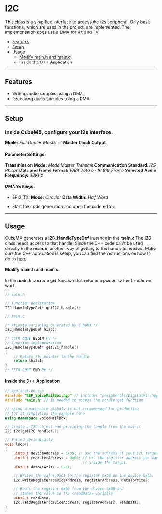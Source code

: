 # I2C
This class is a simplfied interface to access the i2s peripheral.
Only basic functions, which are used in the project, are implemented.
The implementation does use a DMA for RX and TX.

- [Features](#features)
- [Setup](#setup)
- [Usage](#usage)
    - [Modify main.h and main.c](#modify-mainh-and-mainc)
    - [Inside the C++ Application](#inside-the-c-application)

---
## Features
- Writing audio samples using a DMA
- Receaving audio samples using a DMA

---
## Setup    
### Inside CubeMX, configure your i2s interface.
  **Mode:** *Full-Duplex Master*
  :white_check_mark: **Master Clock Output**

#### Parameter Settings:
**Transmission Mode:** *Mode Master Transmit*
**Communication Standard:** *I2S Philips*
**Data and Frame Format:** *16Bit Data on 16 Bits Frame*
**Selected Audio Frequency:** *48KHz*
			
#### DMA Settings:
- SPI2_TX:
**Mode:** *Circular*
**Data Width:** *Half Word*


- Start the code generation and open the code editor.

---
## Usage
CubeMX generates a **I2C_HandleTypeDef** instance in the **main.c**
The **I2C** class needs access to that handle. Since the C++ code can't be used directly in the **main.c**, another way of getting to the handle is needed.
Make sure the C++ application is setup, you can find the instructions on how to do so [here](CppFromC.md).

#### Modify main.h and main.c
In the **main.h** create a get function that returns a pointer to the handle we want.
``` C
// main.h

// Function declaration
I2C_HandleTypeDef* getI2C_handle();
```

``` C
// main.c

/* Private variables generated by CubeMX */
I2C_HandleTypeDef hi2c1;

/* USER CODE BEGIN PV */
// Function implementation
I2C_HandleTypeDef* getI2C_handle()
{
    // Return the pointer to the handle
    return &hi2c1;
}
/* USER CODE END PV */
```

#### Inside the C++ Application
``` C++ 
// Application.cpp
#include "BSP_VoiceMailBox.hpp" // includes "peripherals/DigitalPin.hpp"
#include "main.h" // Is needed to access the handle get function

// using a namespace globaly is not recommended for production
// but it simplyfies the example here
using namespace VoiceMailBox; 

// Create a I2C object and providing the handle from the main.c
I2C i2c(getI2C_handle());

// Called periodically
void loop()
{
    uint8_t deviceAddress = 0x05; // Use the address of your I2C target
    uint8_t registerAddress = 0x00; // Use the register address you want to read/write to, 
                                    // inside the target.
    uint8_t dataToWrite = 0x01;

    // Writes the value 0x01 to the register 0x00 on the device 0x05.
    i2c.writeRegister(deviceAddress, registerAddress, dataToWrite);

    // Reads the register 0x00 from the device 0x05 and
    // stores the value in the <readData> variable
    uint8_t readData;
    i2c.readRegister(deviceAddress, registerAddress, readData);
}
```


``` C++ 

```